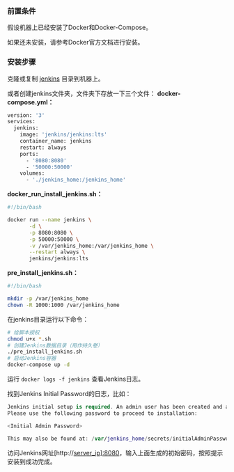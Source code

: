 ### 前置条件

假设机器上已经安装了Docker和Docker-Compose。

如果还未安装，请参考Docker官方文档进行安装。

### 安装步骤

克隆或复制 [jenkins](https://links.jianshu.com/go?to=https%3A%2F%2Fgithub.com%2Fcookcodeblog%2Fdocker-compose-examples%2Ftree%2Fmaster%2Fjenkins) 目录到机器上。

或者创建jenkins文件夹，文件夹下存放一下三个文件：
 **docker-compose.yml：**

```bash
version: '3'
services:
  jenkins:
    image: 'jenkins/jenkins:lts'
    container_name: jenkins
    restart: always
    ports:
      - '8080:8080'
      - '50000:50000'
    volumes:
      - './jenkins_home:/jenkins_home'
```

**docker_run_install_jenkins.sh：**

```bash
#!/bin/bash

docker run --name jenkins \
       -d \
       -p 8080:8080 \
       -p 50000:50000 \
       -v /var/jenkins_home:/var/jenkins_home \
       --restart always \
       jenkins/jenkins:lts
```

**pre_install_jenkins.sh：**

```bash
#!/bin/bash

mkdir -p /var/jenkins_home
chown -R 1000:1000 /var/jenkins_home
```

在jenkins目录运行以下命令：

```bash
# 给脚本授权
chmod u+x *.sh
# 创建Jenkins数据目录（用作持久卷）
./pre_install_jenkins.sh
# 启动Jenkins容器
docker-compose up -d
```

运行 `docker logs -f jenkins` 查看Jenkins日志。

找到Jenkins Initial Password的日志，比如：

```swift
Jenkins initial setup is required. An admin user has been created and a password generated.
Please use the following password to proceed to installation:

<Initial Admin Password>

This may also be found at: /var/jenkins_home/secrets/initialAdminPassword
```

访问Jenkins网址[http://[server_ip\]:8080](https://links.jianshu.com/go?to=http%3A%2F%2F%5Bserver_ip%5D%3A8080%2F)，输入上面生成的初始密码，按照提示安装到成功完成。